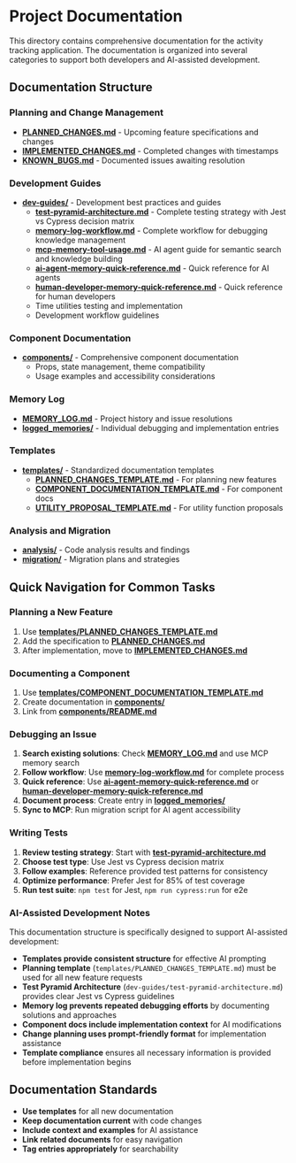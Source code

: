 # Project Documentation

This directory contains comprehensive documentation for the activity tracking application. The documentation is organized into several categories to support both developers and AI-assisted development.

## Documentation Structure

### Planning and Change Management
- **[PLANNED_CHANGES.md](./PLANNED_CHANGES.md)** - Upcoming feature specifications and changes
- **[IMPLEMENTED_CHANGES.md](./IMPLEMENTED_CHANGES.md)** - Completed changes with timestamps
- **[KNOWN_BUGS.md](./KNOWN_BUGS.md)** - Documented issues awaiting resolution

### Development Guides
- **[dev-guides/](./dev-guides/)** - Development best practices and guides
  - **[test-pyramid-architecture.md](./dev-guides/test-pyramid-architecture.md)** - Complete testing strategy with Jest vs Cypress decision matrix
  - **[memory-log-workflow.md](./dev-guides/memory-log-workflow.md)** - Complete workflow for debugging knowledge management
  - **[mcp-memory-tool-usage.md](./dev-guides/mcp-memory-tool-usage.md)** - AI agent guide for semantic search and knowledge building
  - **[ai-agent-memory-quick-reference.md](./dev-guides/ai-agent-memory-quick-reference.md)** - Quick reference for AI agents
  - **[human-developer-memory-quick-reference.md](./dev-guides/human-developer-quick-reference.md)** - Quick reference for human developers
  - Time utilities testing and implementation
  - Development workflow guidelines

### Component Documentation
- **[components/](./components/)** - Comprehensive component documentation
  - Props, state management, theme compatibility
  - Usage examples and accessibility considerations

### Memory Log
- **[MEMORY_LOG.md](./MEMORY_LOG.md)** - Project history and issue resolutions
- **[logged_memories/](./logged_memories/)** - Individual debugging and implementation entries

### Templates
- **[templates/](./templates/)** - Standardized documentation templates
  - **[PLANNED_CHANGES_TEMPLATE.md](./templates/PLANNED_CHANGES_TEMPLATE.md)** - For planning new features
  - **[COMPONENT_DOCUMENTATION_TEMPLATE.md](./templates/COMPONENT_DOCUMENTATION_TEMPLATE.md)** - For component docs
  - **[UTILITY_PROPOSAL_TEMPLATE.md](./templates/UTILITY_PROPOSAL_TEMPLATE.md)** - For utility function proposals

### Analysis and Migration
- **[analysis/](./analysis/)** - Code analysis results and findings
- **[migration/](./migration/)** - Migration plans and strategies

## Quick Navigation for Common Tasks

### Planning a New Feature
1. Use **[templates/PLANNED_CHANGES_TEMPLATE.md](./templates/PLANNED_CHANGES_TEMPLATE.md)**
2. Add the specification to **[PLANNED_CHANGES.md](./PLANNED_CHANGES.md)**
3. After implementation, move to **[IMPLEMENTED_CHANGES.md](./IMPLEMENTED_CHANGES.md)**

### Documenting a Component
1. Use **[templates/COMPONENT_DOCUMENTATION_TEMPLATE.md](./templates/COMPONENT_DOCUMENTATION_TEMPLATE.md)**
2. Create documentation in **[components/](./components/)**
3. Link from **[components/README.md](./components/README.md)**

### Debugging an Issue
1. **Search existing solutions**: Check **[MEMORY_LOG.md](./MEMORY_LOG.md)** and use MCP memory search
2. **Follow workflow**: Use **[memory-log-workflow.md](./dev-guides/memory-log-workflow.md)** for complete process
3. **Quick reference**: Use **[ai-agent-memory-quick-reference.md](./dev-guides/ai-agent-memory-quick-reference.md)** or **[human-developer-memory-quick-reference.md](./dev-guides/human-developer-memory-quick-reference.md)**
4. **Document process**: Create entry in **[logged_memories/](./logged_memories/)**
5. **Sync to MCP**: Run migration script for AI agent accessibility

### Writing Tests
1. **Review testing strategy**: Start with **[test-pyramid-architecture.md](./dev-guides/test-pyramid-architecture.md)**
2. **Choose test type**: Use Jest vs Cypress decision matrix
3. **Follow examples**: Reference provided test patterns for consistency
4. **Optimize performance**: Prefer Jest for 85% of test coverage
5. **Run test suite**: `npm test` for Jest, `npm run cypress:run` for e2e

### AI-Assisted Development Notes

This documentation structure is specifically designed to support AI-assisted development:
- **Templates provide consistent structure** for effective AI prompting
- **Planning template** (`templates/PLANNED_CHANGES_TEMPLATE.md`) must be used for all new feature requests
- **Test Pyramid Architecture** (`dev-guides/test-pyramid-architecture.md`) provides clear Jest vs Cypress guidelines
- **Memory log prevents repeated debugging efforts** by documenting solutions and approaches
- **Component docs include implementation context** for AI modifications
- **Change planning uses prompt-friendly format** for implementation assistance
- **Template compliance** ensures all necessary information is provided before implementation begins

## Documentation Standards

- **Use templates** for all new documentation
- **Keep documentation current** with code changes
- **Include context and examples** for AI assistance
- **Link related documents** for easy navigation
- **Tag entries appropriately** for searchability
